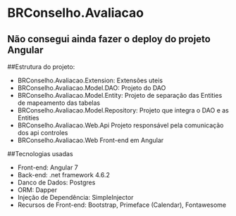 # BRConselho.Avaliacao
## Não consegui ainda fazer o deploy do projeto Angular

##Estrutura do projeto:
* BRConselho.Avaliacao.Extension: Extensões uteis
* BRConselho.Avaliacao.Model.DAO:	Projeto do DAO
* BRConselho.Avaliacao.Model.Entity:	Projeto de separação das Entities de mapeamento das tabelas
* BRConselho.Avaliacao.Model.Repository: Projeto que integra o DAO e as Entities
* BRConselho.Avaliacao.Web.Api	Projeto responsável pela comunicação dos api controles
* BRConselho.Avaliacao.Web	Front-end em Angular

##Tecnologias usadas
* Front-end: Angular 7
* Back-end: .net framework 4.6.2
* Danco de Dados: Postgres
* ORM: Dapper
* Injeção de Dependência: SimpleInjector
* Recursos de Front-end: Bootstrap, Primeface (Calendar), Fontawesome

